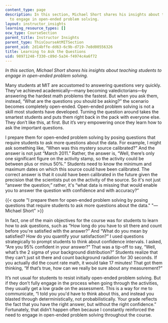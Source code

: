 ```yaml
---
content_type: page
description: In this section, Michael Short shares his insights about teaching students
  to engage in open-ended problem solving.
layout: instructor_insights
learning_resource_types: []
ocw_type: CourseSection
parent_title: Instructor Insights
parent_type: ThisCourseAtMITSection
parent_uid: 2d14bffe-dd63-6c9b-d719-7e8d00556326
title: Learning to Ask the Questions
uid: 98971248-f330-c89d-5a34-f4974c4a6f72
---
```


_In this section, Michael Short shares his insights about teaching students to engage in open-ended problem solving._

Many students at MIT are accustomed to answering questions very quickly. They’ve achieved academically—many becoming valedictorians—by answering the hardest math problems the fastest. But when you ask them, instead, “What are the questions you should be asking?” the scenario becomes completely open-ended. Open-ended problem solving is not a skill most students have developed. Turning the question around takes the smartest students and puts them right back in the pack with everyone else. They don’t like this, at first. But it’s very empowering once they learn how to ask the important questions.

I prepare them for open-ended problem solving by posing questions that require students to ask more questions about the data. For example, I might ask something like, “When was this mystery source calibrated?” And the answer is not just “March 2011.” Rather, the answer is, “Well, there’s only one significant figure on the activity stamp, so the activity could be between plus or minus 50%.” Students need to know the minimum and maximum dates on which this source could have been calibrated. The correct answer is that it could have been calibrated in the future given the precision that the scientists put on the activity of the source. So it's not just “answer the question;” rather, it's “what data is missing that would enable you to answer the question with confidence and with accuracy?”

{{< quote "I prepare them for open-ended problem solving by posing questions that require students to ask more questions about the data." "—Michael Short" >}}

In fact, one of the main objectives for the course was for students to learn how to ask questions, such as “How long do you have to sit there and count before you're satisfied with the answer?” And “What do you mean by satisfied? How do you quantify your satisfaction?” I used questions strategically to prompt students to think about confidence intervals. I asked, “Are you 95% confident in your answer?” That was a tip-off to say, “Well, what’s the 2 sigma of your background distribution?” Students realize that they can’t just sit there and count background radiation for 30 seconds. If you actually did the count rate math, it would take 17 minutes! That got them thinking, “If that’s true, how can we really be sure about any measurement?”

It’s not usual for students to resist initially open-ended problem solving. But if they don’t fully engage in the process when going through the activities, they usually get a low grade on the assessment. This is a way for me to communicate, “I told you you'd have to think about this, and instead you blasted through deterministically, not probabilistically. Your grade reflects the fact that you have the right answer, but without the right confidence.” Fortunately, that didn’t happen often because I constantly reinforced the need to engage in open-ended problem solving throughout the course.